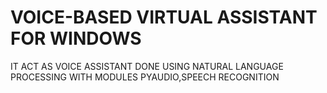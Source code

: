 # VOICE-BASED VIRTUAL ASSISTANT FOR WINDOWS
IT ACT AS VOICE ASSISTANT
DONE USING NATURAL LANGUAGE PROCESSING 
WITH MODULES PYAUDIO,SPEECH RECOGNITION 
